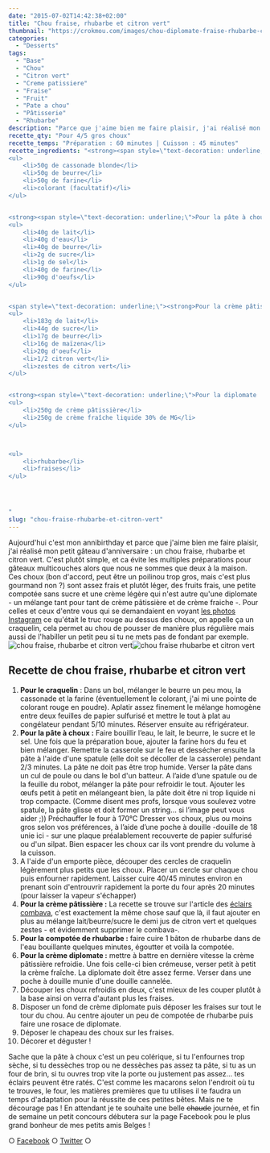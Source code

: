 ```yaml
---
date: "2015-07-02T14:42:38+02:00"
title: "Chou fraise, rhubarbe et citron vert"
thumbnail: "https://crokmou.com/images/chou-diplomate-fraise-rhubarbe-citron-vert-crokmou-blog.jpg"
categories:
  - "Desserts"
tags:
  - "Base"
  - "Chou"
  - "Citron vert"
  - "Creme patissiere"
  - "Fraise"
  - "Fruit"
  - "Pate a chou"
  - "Pâtisserie"
  - "Rhubarbe"
description: "Parce que j'aime bien me faire plaisir, j'ai réalisé mon petit gâteau d'anniversaire : un chou fraise, rhubarbe et citron vert. C'est plutôt simple..."
recette_qty: "Pour 4/5 gros choux"
recette_temps: "Préparation : 60 minutes | Cuisson : 45 minutes"
recette_ingredients: "<strong><span style=\"text-decoration: underline;\">Pour le craquelin :</span></strong>
<ul>
	<li>50g de cassonade blonde</li>
	<li>50g de beurre</li>
	<li>50g de farine</li>
	<li>colorant (facultatif)</li>
</ul>


<strong><span style=\"text-decoration: underline;\">Pour la pâte à choux :</span> </strong>
<ul>
	<li>40g de lait</li>
	<li>40g d'eau</li>
	<li>40g de beurre</li>
	<li>2g de sucre</li>
	<li>1g de sel</li>
	<li>40g de farine</li>
	<li>90g d'oeufs</li>
</ul>


<span style=\"text-decoration: underline;\"><strong>Pour la crème pâtissière :</strong></span>
<ul>
	<li>183g de lait</li>
	<li>44g de sucre</li>
	<li>17g de beurre</li>
	<li>16g de maïzena</li>
	<li>20g d'oeuf</li>
	<li>1/2 citron vert</li>
	<li>zestes de citron vert</li>
</ul>


<strong><span style=\"text-decoration: underline;\">Pour la diplomate :</span></strong>
<ul>
	<li>250g de crème pâtissière</li>
	<li>250g de crème fraîche liquide 30% de MG</li>
</ul>



<ul>
	<li>rhubarbe</li>
	<li>fraises</li>
</ul>




"
slug: "chou-fraise-rhubarbe-et-citron-vert"
---
```


Aujourd'hui c'est mon annibirthday et parce que j'aime bien me faire plaisir, j'ai réalisé mon petit gâteau d'anniversaire : un chou fraise, rhubarbe et citron vert. C'est plutôt simple, et ca évite les multiples préparations pour gâteaux multicouches alors que nous ne sommes que deux à la maison. Ces choux (bon d'accord, peut être un poilinou trop gros, mais c'est plus gourmand non ?) sont assez frais et plutôt léger, des fruits frais, une petite compotée sans sucre et une crème légère qui n'est autre qu'une diplomate - un mélange tant pour tant de crème pâtissière et de crème fraiche -. Pour celles et ceux d'entre vous qui se demandaient en voyant [les photos Instagram](https://instagram.com/crokmou.blog/) ce qu'était le truc rouge au dessus des choux, on appelle ça un craquelin, cela permet au chou de pousser de manière plus régulière mais aussi de l'habiller un petit peu si tu ne mets pas de fondant par exemple. ![chou fraise, rhubarbe et citron vert ](https://crokmou.com/images/chou-diplomate-fraise-rhubarbe-citron-vert-crokmou-blog-2.jpg)![chou fraise rhubarbe et citron vert](https://crokmou.com/images/chou-diplomate-fraise-rhubarbe-citron-vert-crokmou-blog-1.jpg)

## **Recette de chou fraise, rhubarbe et citron vert**

1.  **Pour le craquelin** : Dans un bol, mélanger le beurre un peu mou, la cassonade et la farine (éventuellement le colorant, j'ai mi une pointe de colorant rouge en poudre). Aplatir assez finement le mélange homogène entre deux feuilles de papier sulfurisé et mettre le tout à plat au congélateur pendant 5/10 minutes. Réserver ensuite au réfrigérateur.
2.  **Pour la pâte à choux :** Faire bouillir l’eau, le lait, le beurre, le sucre et le sel. Une fois que la préparation boue, ajouter la farine hors du feu et bien mélanger. Remettre la casserole sur le feu et dessécher ensuite la pâte à l'aide d'une spatule (elle doit se décoller de la casserole) pendant 2/3 minutes. La pâte ne doit pas être trop humide. Verser la pâte dans un cul de poule ou dans le bol d'un batteur. A l’aide d’une spatule ou de la feuille du robot, mélanger la pâte pour refroidir le tout. Ajouter les œufs petit à petit en mélangeant bien, la pâte doit être ni trop liquide ni trop compacte. (Comme disent mes profs, lorsque vous soulevez votre spatule, la pâte glisse et doit former un string… si l’image peut vous aider ;)) Préchauffer le four à 170°C Dresser vos choux, plus ou moins gros selon vos préférences, à l’aide d’une poche à douille -douille de 18 unie ici - sur une plaque préalablement recouverte de papier sulfurisé ou d'un silpat. Bien espacer les choux car ils vont prendre du volume à la cuisson.
3.  A l'aide d'un emporte pièce, découper des cercles de craquelin légèrement plus petits que les choux. Placer un cercle sur chaque chou puis enfourner rapidement. Laisser cuire 40/45 minutes environ en prenant soin d'entrouvrir rapidement la porte du four après 20 minutes (pour laisser la vapeur s'échapper)
4.  **Pour la crème pâtissière :** La recette se trouve sur l'article des [éclairs combava](https://crokmou.com/2015/04/eclairs-combava-et-vanille), c'est exactement la même chose sauf que là, il faut ajouter en plus au mélange lait/beurre/sucre le demi jus de citron vert et quelques zestes - et évidemment supprimer le combava-.
5.  **Pour la compotée de rhubarbe :** faire cuire 1 bâton de rhubarbe dans de l'eau bouillante quelques minutes, égoutter et voilà la compotée.
6.  **Pour la crème diplomate :** mettre à battre en dernière vitesse la crème pâtissière refroidie. Une fois celle-ci bien crémeuse, verser petit à petit la crème fraîche. La diplomate doit être assez ferme. Verser dans une poche à douille munie d'une douille cannelée.
7.  Découper les choux refroidis en deux, c'est mieux de les couper plutôt à la base ainsi on verra d'autant plus les fraises.
8.  Disposer un fond de crème diplomate puis déposer les fraises sur tout le tour du chou. Au centre ajouter un peu de compotée de rhubarbe puis faire une rosace de diplomate.
9.  Déposer le chapeau des choux sur les fraises.
10.  Décorer et déguster !

Sache que la pâte à choux c'est un peu colérique, si tu l'enfournes trop sèche, si tu dessèches trop ou ne dessèches pas assez ta pâte, si tu as un four de brin, si tu ouvres trop vite la porte ou justement pas assez... tes éclairs peuvent être ratés. C'est comme les macarons selon l'endroit où tu te trouves, le four, les matières premières que tu utilises il te faudra un temps d'adaptation pour la réussite de ces petites bêtes. Mais ne te décourage pas ! En attendant je te souhaite une belle <del>chaude</del> journée, et fin de semaine un petit concours débutera sur la page Facebook pou le plus grand bonheur de mes petits amis Belges !

○ [Facebook](https://www.facebook.com/crokmou.blog) ○ [Twitter](https://twitter.com/Crokmou) ○